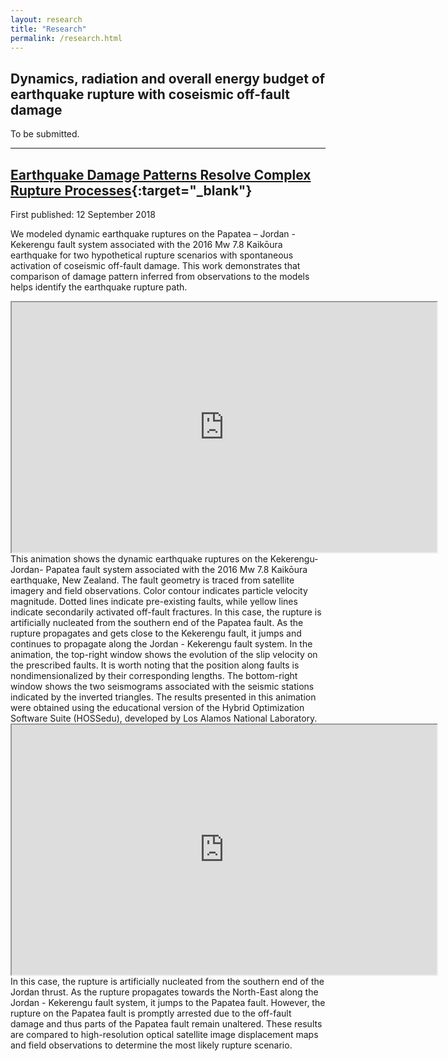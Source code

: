 ```yaml
---
layout: research
title: "Research"
permalink: /research.html
---
```


## Dynamics, radiation and overall energy budget of earthquake rupture with coseismic off-fault damage

To be submitted.

---
## [Earthquake Damage Patterns Resolve Complex Rupture Processes](https://agupubs.onlinelibrary.wiley.com/doi/10.1029/2018GL078842){:target="_blank"}

First published: 12 September 2018

We modeled dynamic earthquake ruptures on the Papatea – Jordan - Kekerengu fault system associated with the 2016 Mw 7.8 Kaikōura earthquake for two hypothetical rupture scenarios with spontaneous activation of coseismic off-fault damage. This work demonstrates that comparison of damage pattern inferred from observations to the models helps identify the earthquake rupture path.

<iframe width="680" height="400" rel="0"
src="https://www.youtube.com/embed/NPvLVNhl1VQ">
</iframe>
This animation shows the dynamic earthquake ruptures on the Kekerengu-Jordan- Papatea fault system associated with the 2016 Mw 7.8 Kaikōura earthquake, New Zealand. The fault geometry is traced from satellite imagery and field observations. Color contour indicates particle velocity magnitude. Dotted lines indicate pre-existing faults, while yellow lines indicate secondarily activated off-fault fractures. In this case, the rupture is artificially nucleated from the southern end of the Papatea fault. As the rupture propagates and gets close to the Kekerengu fault, it jumps and continues to propagate along the Jordan - Kekerengu fault system. In the animation, the top-right window shows the evolution of the slip velocity on the prescribed faults. It is worth noting that the position along faults is nondimensionalized by their corresponding lengths. The bottom-right window shows the two seismograms associated with the seismic stations indicated by the inverted triangles. The results presented in this animation were obtained using the educational version of the Hybrid Optimization Software Suite (HOSSedu), developed by Los Alamos National Laboratory.

<iframe width="680" height="400"
src="https://www.youtube.com/embed/PmHq-h0i_-E">
</iframe>
In this case, the rupture is artificially nucleated from the southern end of the Jordan thrust. As the rupture propagates towards the North-East along the Jordan - Kekerengu fault system, it jumps to the Papatea fault. However, the rupture on the Papatea fault is promptly arrested due to the off-fault damage and thus parts of the Papatea fault remain unaltered. These results are compared to high-resolution optical satellite image displacement maps and field observations to determine the most likely rupture scenario.